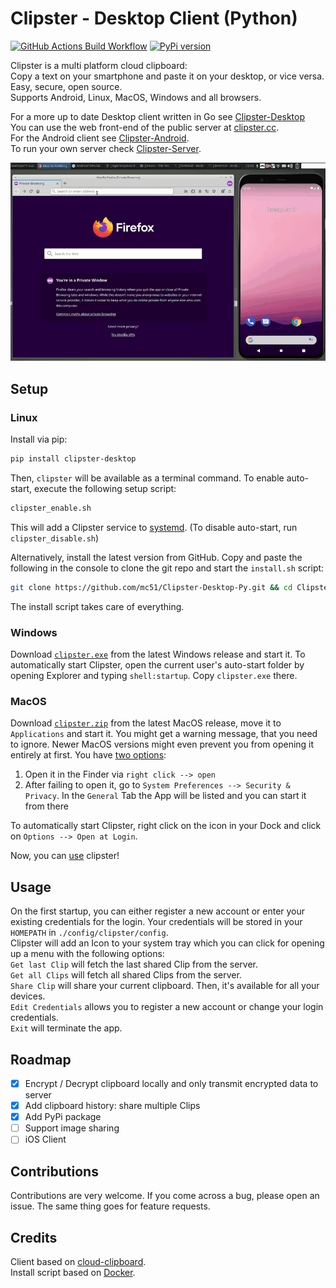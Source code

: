 # Clipster - Desktop Client (Python)

[![GitHub Actions Build Workflow](https://github.com/mc51/Clipster-Desktop-Py/workflows/Build/badge.svg)](https://github.com/mc51/Clipster-Desktop-Py/actions) [![PyPi version](https://img.shields.io/pypi/v/clipster-desktop.svg)](https://pypi.org/project/clipster-desktop)  

Clipster is a multi platform cloud clipboard:  
Copy a text on your smartphone and paste it on your desktop, or vice versa.  
Easy, secure, open source.  
Supports Android, Linux, MacOS, Windows and all browsers.   

For a more up to date Desktop client written in Go see [Clipster-Desktop](https://github.com/mc51/Clipster-Desktop)    
You can use the web front-end of the public server at [clipster.cc](https://clipster.cc).  
For the Android client see [Clipster-Android](https://github.com/mc51/Clipster-Android).  
To run your own server check [Clipster-Server](https://github.com/mc51/Clipster-Server).  
  
![Clipster demo](resources/demo_01.gif)  
  
## Setup

### Linux 

Install via pip:

``` bash
pip install clipster-desktop
```

Then, `clipster` will be available as a terminal command. To enable auto-start, execute the following setup script:

``` bash
clipster_enable.sh
```

This will add a Clipster service to [systemd](https://en.wikipedia.org/wiki/Systemd). (To disable auto-start, run `clipster_disable.sh`)  
  

Alternatively, install the latest version from GitHub. Copy and paste the following in the console to clone the git repo and start the `install.sh` script:

``` bash
git clone https://github.com/mc51/Clipster-Desktop-Py.git && cd Clipster-Desktop-Py && sh scripts/install.sh
```

The install script takes care of everything.  

### Windows

Download [`clipster.exe`](https://github.com/mc51/Clipster-Desktop-Py/releases/latest/download/clipster.exe) from the latest Windows release and start it. To automatically start Clipster, open the current user's auto-start folder by opening Explorer and typing `shell:startup`. Copy `clipster.exe` there. 

### MacOS

Download [`clipster.zip`](https://github.com/mc51/Clipster-Desktop-Py/releases/latest/download/clipster.zip) from the latest MacOS release, move it to `Applications` and start it. You might get a warning message, that you need to ignore. Newer MacOS versions might even prevent you from opening it entirely at first. You have [two options](https://support.apple.com/guide/mac-help/open-a-mac-app-from-an-unidentified-developer-mh40616/mac):  
1. Open it in the Finder via `right click --> open`
2. After failing to open it, go to `System Preferences --> Security & Privacy`. In the `General` Tab the App will be listed and you can start it from there  
  
To automatically start Clipster, right click on the icon in your Dock and click on `Options --> Open at Login`.  
    
Now, you can [use](#usage) clipster!  
  
## Usage

On the first startup, you can either register a new account or enter your existing credentials for the login. Your credentials will be stored in your `HOMEPATH` in `./config/clipster/config`.  
Clipster will add an Icon to your system tray which you can click for opening up a menu with the following options:  
`Get last Clip` will fetch the last shared Clip from the server.  
`Get all Clips` will fetch all shared Clips from the server.  
`Share Clip` will share your current clipboard. Then, it's available for all your devices.  
`Edit Credentials` allows you to register a new account or change your login credentials.  
`Exit` will terminate the app.  

## Roadmap

- [x] Encrypt / Decrypt clipboard locally and only transmit encrypted data to server
- [x] Add clipboard history: share multiple Clips
- [x] Add PyPi package
- [ ] Support image sharing
- [ ] iOS Client  
  
## Contributions

Contributions are very welcome. If you come across a bug, please open an issue. The same thing goes for feature requests.

## Credits

Client based on [cloud-clipboard](https://github.com/krsoninikhil/cloud-clipboard).  
Install script based on [Docker](https://www.docker.com/).
